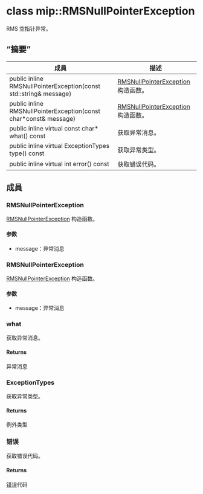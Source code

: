 # <a name="class-miprmsnullpointerexception"></a>class mip::RMSNullPointerException 
RMS 空指针异常。
  
## <a name="summary"></a>“摘要”
 成員                        | 描述                                
--------------------------------|---------------------------------------------
public inline RMSNullPointerException(const std::string& message)  |  [RMSNullPointerException](#classmip_1_1_r_m_s_null_pointer_exception) 构造函数。
public inline RMSNullPointerException(const char*const& message)  |  [RMSNullPointerException](#classmip_1_1_r_m_s_null_pointer_exception) 构造函数。
public inline virtual const char* what() const  |  获取异常消息。
public inline virtual ExceptionTypes type() const  |  获取异常类型。
public inline virtual int error() const  |  获取错误代码。
  
## <a name="members"></a>成員
  
### <a name="rmsnullpointerexception"></a>RMSNullPointerException
[RMSNullPointerException](#classmip_1_1_r_m_s_null_pointer_exception) 构造函数。
  
#### <a name="parameters"></a>参数
* message：异常消息
  
### <a name="rmsnullpointerexception"></a>RMSNullPointerException
[RMSNullPointerException](#classmip_1_1_r_m_s_null_pointer_exception) 构造函数。
  
#### <a name="parameters"></a>参数
* message：异常消息
  
### <a name="what"></a>what
获取异常消息。
  
#### <a name="returns"></a>Returns
异常消息
  
### <a name="exceptiontypes"></a>ExceptionTypes
获取异常类型。
  
#### <a name="returns"></a>Returns
例外类型
  
### <a name="error"></a>错误
获取错误代码。
  
#### <a name="returns"></a>Returns
[错误](#classmip_1_1_error)代码